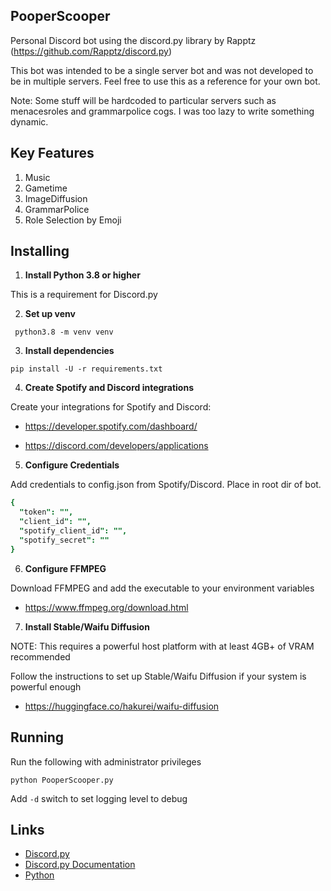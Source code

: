 ## PooperScooper
Personal Discord bot using the discord.py library by Rapptz (https://github.com/Rapptz/discord.py)

This bot was intended to be a single server bot and was not developed to be in multiple servers.
Feel free to use this as a reference for your own bot.

Note: Some stuff will be hardcoded to particular servers such as menacesroles and grammarpolice cogs.
I was too lazy to write something dynamic.

## Key Features
1. Music
2. Gametime
3. ImageDiffusion
4. GrammarPolice
5. Role Selection by Emoji

## Installing

1. **Install Python 3.8 or higher**

This is a requirement for Discord.py
   
2. **Set up venv**

` python3.8 -m venv venv`

3. **Install dependencies**

`pip install -U -r requirements.txt`

4. **Create Spotify and Discord integrations**

Create your integrations for Spotify and Discord:

* https://developer.spotify.com/dashboard/

* https://discord.com/developers/applications

5. **Configure Credentials**

Add credentials to config.json from Spotify/Discord. Place in root dir of bot.
```j
{
  "token": "",
  "client_id": "",
  "spotify_client_id": "",
  "spotify_secret": ""
}
```

6. **Configure FFMPEG**

Download FFMPEG and add the executable to your environment variables
* https://www.ffmpeg.org/download.html

7. **Install Stable/Waifu Diffusion**

NOTE: This requires a powerful host platform with at least 4GB+ of VRAM recommended

Follow the instructions to set up Stable/Waifu Diffusion if your system is powerful enough
* https://huggingface.co/hakurei/waifu-diffusion

## Running
Run the following with administrator privileges

`python PooperScooper.py`

Add `-d` switch to set logging level to debug

## Links
* [Discord.py](https://github.com/Rapptz/discord.py)
* [Discord.py Documentation](https://discordpy.readthedocs.io/en/latest/index.html)
* [Python](https://www.python.org/downloads)